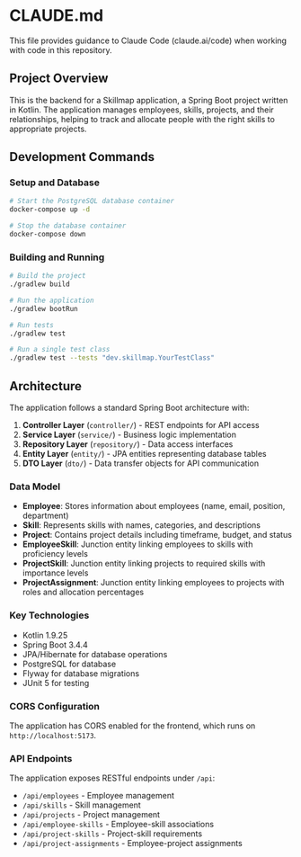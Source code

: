 # CLAUDE.md

This file provides guidance to Claude Code (claude.ai/code) when working with code in this repository.

## Project Overview

This is the backend for a Skillmap application, a Spring Boot project written in Kotlin. The application manages employees, skills, projects, and their relationships, helping to track and allocate people with the right skills to appropriate projects.

## Development Commands

### Setup and Database

```bash
# Start the PostgreSQL database container
docker-compose up -d

# Stop the database container
docker-compose down
```

### Building and Running

```bash
# Build the project
./gradlew build

# Run the application
./gradlew bootRun

# Run tests
./gradlew test

# Run a single test class
./gradlew test --tests "dev.skillmap.YourTestClass"
```

## Architecture

The application follows a standard Spring Boot architecture with:

1. **Controller Layer** (`controller/`) - REST endpoints for API access
2. **Service Layer** (`service/`) - Business logic implementation
3. **Repository Layer** (`repository/`) - Data access interfaces
4. **Entity Layer** (`entity/`) - JPA entities representing database tables
5. **DTO Layer** (`dto/`) - Data transfer objects for API communication

### Data Model

- **Employee**: Stores information about employees (name, email, position, department)
- **Skill**: Represents skills with names, categories, and descriptions
- **Project**: Contains project details including timeframe, budget, and status
- **EmployeeSkill**: Junction entity linking employees to skills with proficiency levels
- **ProjectSkill**: Junction entity linking projects to required skills with importance levels
- **ProjectAssignment**: Junction entity linking employees to projects with roles and allocation percentages

### Key Technologies

- Kotlin 1.9.25
- Spring Boot 3.4.4
- JPA/Hibernate for database operations
- PostgreSQL for database
- Flyway for database migrations
- JUnit 5 for testing

### CORS Configuration

The application has CORS enabled for the frontend, which runs on `http://localhost:5173`.

### API Endpoints

The application exposes RESTful endpoints under `/api`:

- `/api/employees` - Employee management
- `/api/skills` - Skill management
- `/api/projects` - Project management
- `/api/employee-skills` - Employee-skill associations
- `/api/project-skills` - Project-skill requirements
- `/api/project-assignments` - Employee-project assignments
